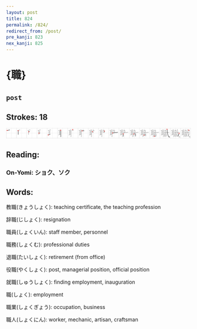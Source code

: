```yaml
---
layout: post
title: 824
permalink: /824/
redirect_from: /post/
pre_kanji: 823
nex_kanji: 825
---
```


# {職}

## `post`

## Strokes: 18

<div class="stroke"><img src="../images/E881B7.png" /></div>

## Reading:

### On-Yomi: ショク、ソク

## Words:

教職(きょうしょく): teaching certificate, the teaching profession

辞職(じしょく): resignation

職員(しょくいん): staff member, personnel

職務(しょくむ): professional duties

退職(たいしょく): retirement (from office)

役職(やくしょく): post, managerial position, official position

就職(しゅうしょく): finding employment, inauguration

職(しょく): employment

職業(しょくぎょう): occupation, business

職人(しょくにん): worker, mechanic, artisan, craftsman
